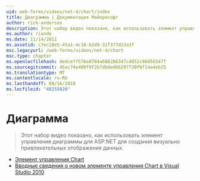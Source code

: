 ```yaml
---
uid: web-forms/videos/net-4/chart/index
title: Диаграмма | Документация Майкрософт
author: rick-anderson
description: Этот набор видео показано, как использовать элемент управления диаграммы для ASP.NET для создания визуально привлекательных отображения данных.
ms.author: riande
ms.date: 11/14/2011
ms.assetid: c7ec18e5-45a1-4c18-b2d9-31f377d23a3f
msc.legacyurl: /web-forms/videos/net-4/chart
msc.type: chapter
ms.openlocfilehash: dedceff57be8704a688206347c4852c98456547f
ms.sourcegitcommit: 45ac74e400f9f2b7dbded66297730f6f14a4eb25
ms.translationtype: MT
ms.contentlocale: ru-RU
ms.lasthandoff: 08/16/2018
ms.locfileid: "48255820"
---
```

<a name="chart"></a>Диаграмма
====================
> Этот набор видео показано, как использовать элемент управления диаграммы для ASP.NET для создания визуально привлекательных отображения данных.


- [Элемент управления Chart](aspnet-4-quick-hit-chart-control.md)
- [Вводные сведения о новом элементе управления Chart в Visual Studio 2010](aspnet-4-how-do-i-introducing-the-new-chart-control-in-visual-studio-2010.md)
